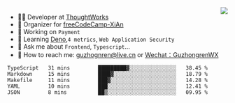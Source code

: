 <img align="right" src="https://github-readme-stats.vercel.app/api?username=guzhongren&show_icons=true&icon_color=805AD5&text_color=000&bg_color=ffffff&hide_title=true" />

- 👨‍💻  Developer at [ThoughtWorks](https://thoughtworks.com)
- 🏢 Organizer for [freeCodeCamp-XiAn](https://github.com/orgs/freeCodeCamp-XiAn)
- 🔭 Working on `Payment`
- 🌱 Learning [Deno](https://deno.land/),`4 metrics`,  `Web Application Security`
- 💬 Ask me about `Frontend`, `Typescript`...
- 🔎 How to reach me: [guzhognren@live.cn](guzhognren@live.cn) or [Wechat：GuzhongrenWX]()

<!--START_SECTION:waka-->
```text
TypeScript   31 mins         █████████▓░░░░░░░░░░░░░░░   38.45 % 
Markdown     15 mins         ████▓░░░░░░░░░░░░░░░░░░░░   18.79 % 
Makefile     11 mins         ███▓░░░░░░░░░░░░░░░░░░░░░   14.28 % 
YAML         10 mins         ███░░░░░░░░░░░░░░░░░░░░░░   12.41 % 
JSON         8 mins          ██▒░░░░░░░░░░░░░░░░░░░░░░   09.95 % 
```
<!--END_SECTION:waka-->

